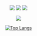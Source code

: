 <div align=center>
  <img src="https://img.shields.io/badge/html-E34F26?style=for-the-badge&logo=html5&logoColor=white">
  <img src="https://img.shields.io/badge/css-1572B6?style=for-the-badge&logo=css3&logoColor=white">
  <img src="https://img.shields.io/badge/react-61DAFB?style=for-the-badge&logo=react&logoColor=black">
  
 <div>
<p align="center">
  <img src="https:/lamb023/capsule-render.vercel.app/api?type=wave&color=3DDC84&height=300&section=header&text=lamb023&fontSize=70" />
</p>

   [![Top Langs](https:/lamb023/github-readme-stats.vercel.app/api/top-langs/?username=lamb023&langs_count=10&layout=compact&theme=dark)](https:/lamb023/github.com)
